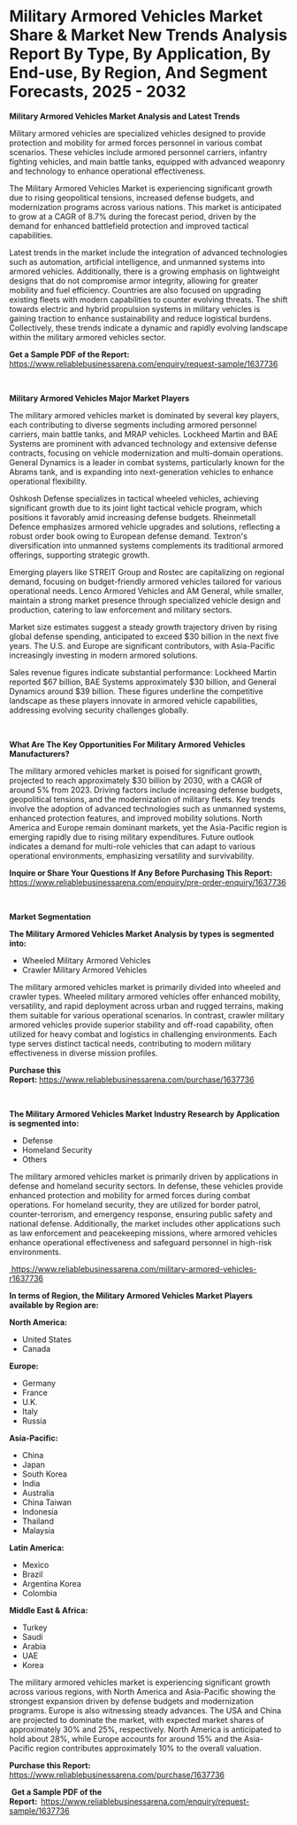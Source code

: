 <p><h1>Military Armored Vehicles Market Share & Market New Trends Analysis Report By Type, By Application, By End-use, By Region, And Segment Forecasts, 2025 - 2032</h1></p><p><strong>Military Armored Vehicles Market Analysis and Latest Trends</strong></p>
<p><p>Military armored vehicles are specialized vehicles designed to provide protection and mobility for armed forces personnel in various combat scenarios. These vehicles include armored personnel carriers, infantry fighting vehicles, and main battle tanks, equipped with advanced weaponry and technology to enhance operational effectiveness.</p><p>The Military Armored Vehicles Market is experiencing significant growth due to rising geopolitical tensions, increased defense budgets, and modernization programs across various nations. This market is anticipated to grow at a CAGR of 8.7% during the forecast period, driven by the demand for enhanced battlefield protection and improved tactical capabilities. </p><p>Latest trends in the market include the integration of advanced technologies such as automation, artificial intelligence, and unmanned systems into armored vehicles. Additionally, there is a growing emphasis on lightweight designs that do not compromise armor integrity, allowing for greater mobility and fuel efficiency. Countries are also focused on upgrading existing fleets with modern capabilities to counter evolving threats. The shift towards electric and hybrid propulsion systems in military vehicles is gaining traction to enhance sustainability and reduce logistical burdens. Collectively, these trends indicate a dynamic and rapidly evolving landscape within the military armored vehicles sector.</p></p>
<p><strong>Get a Sample PDF of the Report:&nbsp;</strong> <a href="https://www.reliablebusinessarena.com/enquiry/request-sample/1637736?utm_campaign=3061&utm_medium=2&utm_source=Github&utm_content=ia&utm_term=18042025&utm_id=military-armored-vehicles">https://www.reliablebusinessarena.com/enquiry/request-sample/1637736</a></p>
<p>&nbsp;</p>
<p><strong>Military Armored Vehicles Major Market Players</strong></p>
<p><p>The military armored vehicles market is dominated by several key players, each contributing to diverse segments including armored personnel carriers, main battle tanks, and MRAP vehicles. Lockheed Martin and BAE Systems are prominent with advanced technology and extensive defense contracts, focusing on vehicle modernization and multi-domain operations. General Dynamics is a leader in combat systems, particularly known for the Abrams tank, and is expanding into next-generation vehicles to enhance operational flexibility.</p><p>Oshkosh Defense specializes in tactical wheeled vehicles, achieving significant growth due to its joint light tactical vehicle program, which positions it favorably amid increasing defense budgets. Rheinmetall Defence emphasizes armored vehicle upgrades and solutions, reflecting a robust order book owing to European defense demand. Textron's diversification into unmanned systems complements its traditional armored offerings, supporting strategic growth.</p><p>Emerging players like STREIT Group and Rostec are capitalizing on regional demand, focusing on budget-friendly armored vehicles tailored for various operational needs. Lenco Armored Vehicles and AM General, while smaller, maintain a strong market presence through specialized vehicle design and production, catering to law enforcement and military sectors.</p><p>Market size estimates suggest a steady growth trajectory driven by rising global defense spending, anticipated to exceed $30 billion in the next five years. The U.S. and Europe are significant contributors, with Asia-Pacific increasingly investing in modern armored solutions.</p><p>Sales revenue figures indicate substantial performance: Lockheed Martin reported $67 billion, BAE Systems approximately $30 billion, and General Dynamics around $39 billion. These figures underline the competitive landscape as these players innovate in armored vehicle capabilities, addressing evolving security challenges globally.</p></p>
<p>&nbsp;</p>
<p><strong>What Are The Key Opportunities For Military Armored Vehicles Manufacturers?</strong></p>
<p><p>The military armored vehicles market is poised for significant growth, projected to reach approximately $30 billion by 2030, with a CAGR of around 5% from 2023. Driving factors include increasing defense budgets, geopolitical tensions, and the modernization of military fleets. Key trends involve the adoption of advanced technologies such as unmanned systems, enhanced protection features, and improved mobility solutions. North America and Europe remain dominant markets, yet the Asia-Pacific region is emerging rapidly due to rising military expenditures. Future outlook indicates a demand for multi-role vehicles that can adapt to various operational environments, emphasizing versatility and survivability.</p></p>
<p><strong>Inquire or Share Your Questions If Any Before Purchasing This Report:</strong> <a href="https://www.reliablebusinessarena.com/enquiry/pre-order-enquiry/1637736?utm_campaign=3061&utm_medium=2&utm_source=Github&utm_content=ia&utm_term=18042025&utm_id=military-armored-vehicles">https://www.reliablebusinessarena.com/enquiry/pre-order-enquiry/1637736</a></p>
<p>&nbsp;</p>
<p><strong>Market Segmentation</strong></p>
<p><strong>The Military Armored Vehicles Market Analysis by types is segmented into:</strong></p>
<p><ul><li>Wheeled Military Armored Vehicles</li><li>Crawler Military Armored Vehicles</li></ul></p>
<p><p>The military armored vehicles market is primarily divided into wheeled and crawler types. Wheeled military armored vehicles offer enhanced mobility, versatility, and rapid deployment across urban and rugged terrains, making them suitable for various operational scenarios. In contrast, crawler military armored vehicles provide superior stability and off-road capability, often utilized for heavy combat and logistics in challenging environments. Each type serves distinct tactical needs, contributing to modern military effectiveness in diverse mission profiles.</p></p>
<p><strong>Purchase this Report:&nbsp;</strong><a href="https://www.reliablebusinessarena.com/purchase/1637736?utm_campaign=3061&utm_medium=2&utm_source=Github&utm_content=ia&utm_term=18042025&utm_id=military-armored-vehicles">https://www.reliablebusinessarena.com/purchase/1637736</a></p>
<p>&nbsp;</p>
<p><strong>The Military Armored Vehicles Market Industry Research by Application is segmented into:</strong></p>
<p><ul><li>Defense</li><li>Homeland Security</li><li>Others</li></ul></p>
<p><p>The military armored vehicles market is primarily driven by applications in defense and homeland security sectors. In defense, these vehicles provide enhanced protection and mobility for armed forces during combat operations. For homeland security, they are utilized for border patrol, counter-terrorism, and emergency response, ensuring public safety and national defense. Additionally, the market includes other applications such as law enforcement and peacekeeping missions, where armored vehicles enhance operational effectiveness and safeguard personnel in high-risk environments.</p></p>
<p><a href="https://www.reliablebusinessarena.com/military-armored-vehicles-r1637736?utm_campaign=3061&utm_medium=2&utm_source=Github&utm_content=ia&utm_term=18042025&utm_id=military-armored-vehicles">&nbsp;https://www.reliablebusinessarena.com/military-armored-vehicles-r1637736</a></p>
<p><strong>In terms of Region, the Military Armored Vehicles Market Players available by Region are:</strong></p>
<p>
    <p> <strong> North America: </strong>
        <ul>
            <li>United States</li>
            <li>Canada</li>
        </ul>
        </p> 
    <p> <strong> Europe: </strong>
        <ul>
            <li>Germany</li>
            <li>France</li>
            <li>U.K.</li>
            <li>Italy</li>
            <li>Russia</li>
        </ul>
        </p> 
    <p> <strong> Asia-Pacific: </strong>
        <ul>
            <li>China</li>
            <li>Japan</li>
            <li>South Korea</li>
            <li>India</li>
            <li>Australia</li>
            <li>China Taiwan</li>
            <li>Indonesia</li>
            <li>Thailand</li>
            <li>Malaysia</li>
        </ul>
        </p> 
    <p> <strong> Latin America: </strong>
        <ul>
            <li>Mexico</li>
            <li>Brazil</li>
            <li>Argentina Korea</li>
            <li>Colombia</li>
        </ul>
        </p> 
    <p> <strong> Middle East & Africa: </strong>
        <ul>
            <li>Turkey</li>
            <li>Saudi</li>
            <li>Arabia</li>
            <li>UAE</li>
            <li>Korea</li>
        </ul>
    </p>
    </p>
<p><p>The military armored vehicles market is experiencing significant growth across various regions, with North America and Asia-Pacific showing the strongest expansion driven by defense budgets and modernization programs. Europe is also witnessing steady advances. The USA and China are projected to dominate the market, with expected market shares of approximately 30% and 25%, respectively. North America is anticipated to hold about 28%, while Europe accounts for around 15% and the Asia-Pacific region contributes approximately 10% to the overall valuation.</p></p>
<p><strong>Purchase this Report: </strong><a href="https://www.reliablebusinessarena.com/purchase/1637736?utm_campaign=3061&utm_medium=2&utm_source=Github&utm_content=ia&utm_term=18042025&utm_id=military-armored-vehicles">https://www.reliablebusinessarena.com/purchase/1637736</a></p>
<p>&nbsp;<strong>Get a Sample PDF of the Report:&nbsp;&nbsp;</strong><a href="https://www.reliablebusinessarena.com/enquiry/request-sample/1637736?utm_campaign=3061&utm_medium=2&utm_source=Github&utm_content=ia&utm_term=18042025&utm_id=military-armored-vehicles">https://www.reliablebusinessarena.com/enquiry/request-sample/1637736</a></p>
<p><strong></strong></p>
<p><p></p><p></p><p></p></p>